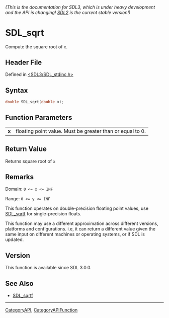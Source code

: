 ###### (This is the documentation for SDL3, which is under heavy development and the API is changing! [SDL2](https://wiki.libsdl.org/SDL2/) is the current stable version!)
# SDL_sqrt

Compute the square root of `x`.

## Header File

Defined in [<SDL3/SDL_stdinc.h>](https://github.com/libsdl-org/SDL/blob/main/include/SDL3/SDL_stdinc.h)

## Syntax

```c
double SDL_sqrt(double x);

```

## Function Parameters

|           |                                                           |
| --------- | --------------------------------------------------------- |
| **x**     | floating point value. Must be greater than or equal to 0. |

## Return Value

Returns square root of `x`

## Remarks

Domain: `0 <= x <= INF`

Range: `0 <= y <= INF`

This function operates on double-precision floating point values, use
[SDL_sqrtf](SDL_sqrtf) for single-precision floats.

This function may use a different approximation across different versions,
platforms and configurations. i.e, it can return a different value given
the same input on different machines or operating systems, or if SDL is
updated.

## Version

This function is available since SDL 3.0.0.

## See Also

- [SDL_sqrtf](SDL_sqrtf)

----
[CategoryAPI](CategoryAPI), [CategoryAPIFunction](CategoryAPIFunction)

